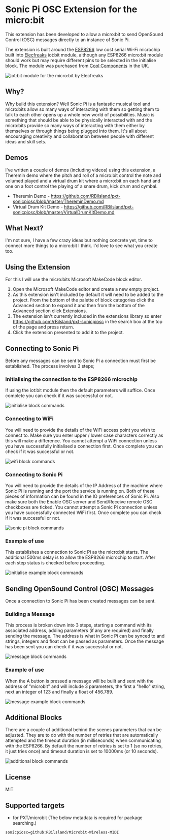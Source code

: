 # Sonic Pi OSC Extension for the micro:bit

This extension has been developed to allow a micro:bit to send OpenSound Control (OSC) messages directly to an instance of Sonic Pi.

The extension is built around the [ESP8266](https://en.wikipedia.org/wiki/ESP8266) low cost serial Wi-Fi microchip built into [Elecfreaks](https://www.elecfreaks.com/store/) iot:bit module, although any ESP8266 micro:bit module should work but may require different pins to be selected in the initialise block. The module was purchased from [Cool Components](https://coolcomponents.co.uk/products/iot-bit-for-bbc-micro-bit) in the UK.

![iot:bit module for the micro:bit by Elecfreaks](https://github.com/RBilsland/pxt-sonicpiosc/blob/master/images/iotbit.png)


## Why?

Why build this extension? Well Sonic Pi is a fantastic musical tool and micro:bits allow so many ways of interacting with them so getting them to talk to each other opens up a whole new world of possibilities. Music is something that should be able to be physically interacted with and the micro:bits provide so many ways of interacting with them either by themselves or through things being plugged into them. It's all about encouraging creativity and collaboration between people with different ideas and skill sets.


## Demos

I've written a couple of demos (including videos) using this extension, a Theremin demo where the pitch and roll of a micro:bit control the note and volumed played and a virtual drum kit where a micro:bit on each hand and one on a foot control the playing of a snare drum, kick drum and cymbal.

* Theremin Demo - https://github.com/RBilsland/pxt-sonicpiosc/blob/master/ThereminDemo.md
* Virtual Drum Kit Demo - https://github.com/RBilsland/pxt-sonicpiosc/blob/master/VirtualDrumKitDemo.md


## What Next?

I'm not sure, I have a few crazy ideas but nothing concrete yet, time to connect more things to a micro:bit I think. I'd love to see what you create too.


## Using the Extension

For this I will use the micro:bits Microsoft MakeCode block editor.

1. Open the Microsoft MakeCode editor and create a new empty project.
2. As this extension isn't included by default it will need to be added to the project. From the bottom of the palette of block categories click the Advanced section to expand it and then from the bottom of the Advanced section click Extensions.
3. The extension isn't currently included in the extensions library so enter https://github.com/rBilsland/pxt-sonicpiosc in the search box at the top of the page and press return.
4. Click the extension presented to add it to the project.


## Connecting to Sonic Pi

Before any messages can be sent to Sonic Pi a connection must first be established. The process involves 3 steps;

### Initialising the connection to the ESP8266 microchip

If using the iot:bit module then the default parameters will suffice. Once complete you can check if it was successful or not.

![initialise block commands](https://github.com/RBilsland/pxt-sonicpiosc/blob/master/images/initialise.png)

### Connecting to WiFi

You will need to provide the details of the WiFi access point you wish to connect to. Make sure you enter upper / lower case characters correctly as this will make a difference. You cannot attempt a WiFi connection unless you have successfully initialised a connection first. Once complete you can check if it was successful or not.

![wifi block commands](https://github.com/RBilsland/pxt-sonicpiosc/blob/master/images/connectWiFi.png)

### Connecting to Sonic Pi

You will need to provide the details of the IP Address of the machine where Sonic Pi is running and the port the service is running on. Both of these pieces of information can be found in the IO preferences of Sonic Pi. Also make sure both the Enable OSC server and Send/Receive remote OSC checkboxes are ticked. You cannot attempt a Sonic Pi connection unless you have successfully connected WiFi first. Once complete you can check if it was successful or not.

![sonic pi block commands](https://github.com/RBilsland/pxt-sonicpiosc/blob/master/images/connectSonicPi.png)

### Example of use

This establishes a connection to Sonic Pi as the micro:bit starts. The additional 500ms delay is to allow the ESP8266 microchip to start. After each step status is checked before proceeding.

![initialise example block commands](https://github.com/RBilsland/pxt-sonicpiosc/blob/master/images/initialiseExample.png)


## Sending OpenSound Control (OSC) Messages

Once a connection to Sonic Pi has been created messages can be sent.

### Building a Message

This process is broken down into 3 steps, starting a command with its associated address, adding parameters (if any are required) and finally sending the message. The address is what in Sonic Pi can be synced to and strings, integers and float can be passed as parameters. Once the message has been sent you can check if it was successful or not.

![message block commands](https://github.com/RBilsland/pxt-sonicpiosc/blob/master/images/message.png)

### Example of use

When the A button is pressed a message will be built and sent with the address of "microbit" and will include 3 parameters, the first a "hello" string, next an integer of 123 and finally a float of 456.789.

![message example block commands](https://github.com/RBilsland/pxt-sonicpiosc/blob/master/images/messageExample.png)


## Additional Blocks

There are a couple of additional behind the scenes parameters that can be adjusted. They are to do with the number of retries that are automatically attempted and the timeout duration (in milliseconds) when communicating with the ESP8266. By default the number of retries is set to 1 (so no retries, it just tries once) and timeout duration is set to 10000ms (or 10 seconds).

![additional block commands](https://github.com/RBilsland/pxt-sonicpiosc/blob/master/images/additional.png)


## License

MIT


## Supported targets

* for PXT/microbit
(The below metadata is required for package searching.)

```package
sonicpiosc=github:RBilsland/Microbit-Wireless-MIDI
```
